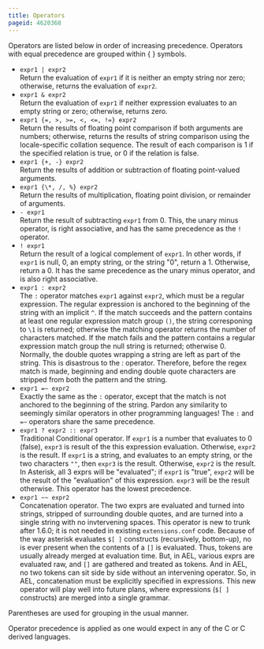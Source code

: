 ```yaml
---
title: Operators
pageid: 4620368
---
```


Operators are listed below in order of increasing precedence. Operators with equal precedence are grouped within { } symbols.

* `expr1 | expr2`  
 Return the evaluation of `expr1` if it is neither an empty string nor zero; otherwise, returns the evaluation of `expr2`.
* `expr1 & expr2`  
 Return the evaluation of `expr1` if neither expression evaluates to an empty string or zero; otherwise, returns zero.
* `expr1 {=, >, >=, <, <=, !=} expr2`  
 Return the results of floating point comparison if both arguments are numbers; otherwise, returns the results of string comparison using the locale-specific collation sequence. The result of each comparison is 1 if the specified relation is true, or 0 if the relation is false.
* `expr1 {+, -} expr2`  
 Return the results of addition or subtraction of floating point-valued arguments.
* `expr1 {\*, /, %} expr2`  
 Return the results of multiplication, floating point division, or remainder of arguments.
* `- expr1`  
 Return the result of subtracting `expr1` from 0. This, the unary minus operator, is right associative, and has the same precedence as the `!` operator.
* `! expr1`  
 Return the result of a logical complement of `expr1`. In other words, if `expr1` is null, 0, an empty string, or the string "0", return a 1. Otherwise, return a 0. It has the same precedence as the unary minus operator, and is also right associative.
* `expr1 : expr2`  
 The `:` operator matches `expr1` against `expr2`, which must be a regular expression. The regular expression is anchored to the beginning of the string with an implicit `^`.
 If the match succeeds and the pattern contains at least one regular expression match group `()`, the string corresponing to `\1` is returned; otherwise the matching operator returns the number of characters matched. If the match fails and the pattern contains a regular expression match group the null string is returned; otherwise 0.
 Normally, the double quotes wrapping a string are left as part of the string. This is disastrous to the : operator. Therefore, before the regex match is made, beginning and ending double quote characters are stripped from both the pattern and the string.
* `expr1 =~ expr2`  
 Exactly the same as the `:` operator, except that the match is not anchored to the beginning of the string. Pardon any similarity to seemingly similar operators in other programming languages! The `:` and `=~` operators share the same precedence.
* `expr1 ? expr2 :: expr3`  
 Traditional Conditional operator. If `expr1` is a number that evaluates to 0 (false), `expr3` is result of the this expression evaluation. Otherwise, `expr2` is the result. If `expr1` is a string, and evaluates to an empty string, or the two characters `""`, then `expr3` is the result. Otherwise, `expr2` is the result. In Asterisk, all 3 exprs will be "evaluated"; if `expr1` is "true", `expr2` will be the result of the "evaluation" of this expression. `expr3` will be the result otherwise. This operator has the lowest precedence.
* `expr1 ~~ expr2`  
 Concatenation operator. The two exprs are evaluated and turned into strings, stripped of surrounding double quotes, and are turned into a single string with no invtervening spaces. This operator is new to trunk after 1.6.0; it is not needed in existing `extensions.conf` code. Because of the way asterisk evaluates `$[ ]` constructs (recursively, bottom-up), no ` ` is ever present when the contents of a `[]` is evaluated. Thus, tokens are usually already merged at evaluation time. But, in AEL, various exprs are evaluated raw, and `[]` are gathered and treated as tokens. And in AEL, no two tokens can sit side by side without an intervening operator. So, in AEL, concatenation must be explicitly specified in expressions. This new operator will play well into future plans, where expressions (`$[ ]` constructs) are merged into a single grammar.

Parentheses are used for grouping in the usual manner.

Operator precedence is applied as one would expect in any of the C or C derived languages.
